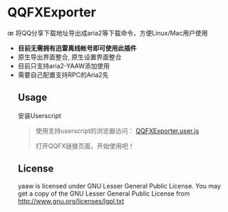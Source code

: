<h1>
<a name="qqfxexporter" class="anchor" href="#thunderlixianexporter"><span class="mini-icon mini-icon-link"></span></a>QQFXExporter</h1>

<p>œ
将QQ分享下载地址导出成aria2等下载命令，方便Linux/Mac用户使用</p>

<ul>
<li><strong>目前无需拥有迅雷离线帐号即可使用此插件</strong></li>
<li>原生导出界面整合, 原生设置界面整合</li>
<li>目前只支持aria2-YAAW添加使用</li>
<li>需要自己配置支持RPC的Aria2先</li>

<h2>
<a name="usage" class="anchor" href="#usage"><span class="mini-icon mini-icon-link"></span></a>Usage</h2>

<p>安装Userscript</p>

<blockquote>
<p>使用支持userscript的浏览器访问： <a href="https://raw.github.com/chztv/QQFXExporter/master/QQFXExporter.user.js">QQFXExporter.user.js</a></p>

<p>打开QQFX链接页面，开始使用吧！<br></p>
</blockquote>


<h2>
<a name="license" class="anchor" href="#license"><span class="mini-icon mini-icon-link"></span></a>License</h2>

<p>yaaw is licensed under GNU Lesser General Public License.
You may get a copy of the GNU Lesser General Public License from <a href="http://www.gnu.org/licenses/lgpl.txt">http://www.gnu.org/licenses/lgpl.txt</a></p>